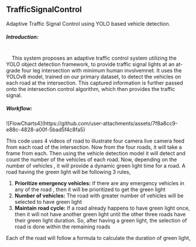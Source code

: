 ## TrafficSignalControl
Adaptive Traffic Signal Control using YOLO based vehicle detection.<br>
<h5>Introduction:</h5><br>
&nbsp;&nbsp;&nbsp;&nbsp;This system proposes an adaptive traffic control system utilizing the YOLO object detection framework, to provide traffic signal lights at an at-grade four leg intersection with minimum human involvemnet. It uses the YOLOv8 model, trained on our primary dataset, to detect the vehicles on each road at the intersection. This captured information is further passed onto the intersection control algorithm, which then provides the traffic signal.
<h5>Workflow:</h5>
![FlowCharts4](https://github.com/user-attachments/assets/7f8a8cc9-e88c-4828-a00f-5bad5f4c8fa5)

This code uses 4 videos of road to illustrate four camera live camera feed from each road of the intersection. Now from the four roads, it will take a frame from each. Then using the vehicle detection model it will detect and count the number of the vehicles of each road. Now, depending on the number of vehicles , it will provide a dynamic green light time for a road. A road having the green light will be following 3 rules,
<ol>
  <li><strong>Prioritize emergency vehicles:</strong> If there are any emergency vehicles in any of the road , then it will be prioritized to get the green light</li>
  <li><strong>Number of vehicles:</strong> The road with greater number of vehicles will be selected to have green light</li>
  <li><strong>Maintain road cycle:</strong> If a road already happens to have green light once, then it will not have another green light until the other three roads have their green light duration. So, after having a green light, the selection of road is done within the remaining roads</li>
</ol>
Each of the road will follow a formula to calculate the duration of green light,
